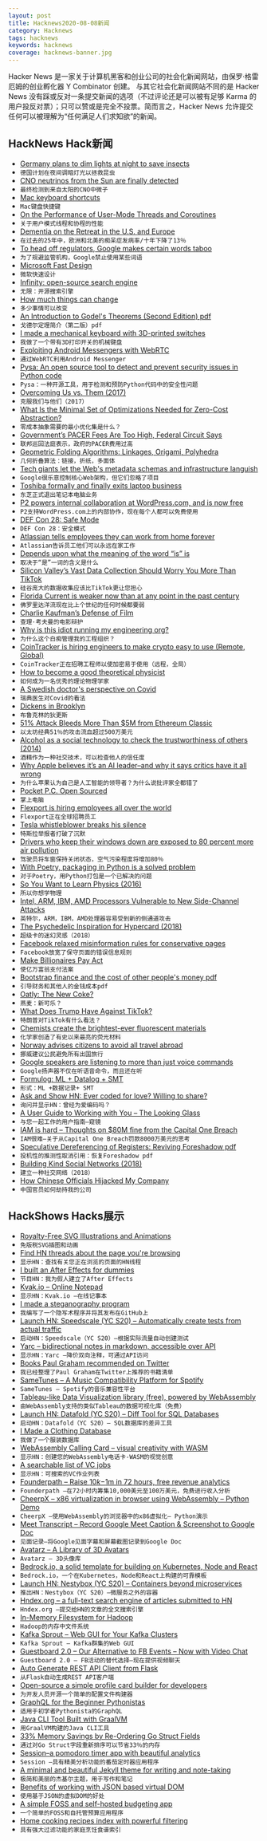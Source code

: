 ```yaml
---
layout: post
title: Hacknews2020-08-08新闻
category: Hacknews
tags: hacknews
keywords: hacknews
coverage: hacknews-banner.jpg
---
```


Hacker News 是一家关于计算机黑客和创业公司的社会化新闻网站，由保罗·格雷厄姆的创业孵化器 Y Combinator 创建。
与其它社会化新闻网站不同的是 Hacker News 没有踩或反对一条提交新闻的选项（不过评论还是可以被有足够 Karma 的用户投反对票）；只可以赞或是完全不投票。简而言之，Hacker News 允许提交任何可以被理解为“任何满足人们求知欲”的新闻。

## HackNews Hack新闻


- [Germany plans to dim lights at night to save insects](https://www.msn.com/en-us/news/technology/germany-plans-to-dim-lights-at-night-to-save-insects/ar-BB17BlkR)
- `德国计划在夜间调暗灯光以拯救昆虫`
- [CNO neutrinos from the Sun are finally detected](https://www.syfy.com/syfywire/after-nearly-a-century-elusive-cno-neutrinos-are-finally-seen-from-the-sun)
- `最终检测到来自太阳的CNO中微子`
- [Mac keyboard shortcuts](https://support.apple.com/en-us/HT201236)
- `Mac键盘快捷键`
- [On the Performance of User-Mode Threads and Coroutines](https://inside.java/2020/08/07/loomperformance/)
- `关于用户模式线程和协程的性能`
- [Dementia on the Retreat in the U.S. and Europe](https://www.nytimes.com/2020/08/03/health/alzheimers-dementia-rates.html)
- `在过去的25年中，欧洲和北美的痴呆症发病率/十年下降了13％`
- [To head off regulators, Google makes certain words taboo](https://themarkup.org/google-the-giant/2020/08/07/google-documents-show-taboo-words-antitrust)
- `为了规避监管机构，Google禁止使用某些词语`
- [Microsoft Fast Design](https://www.fast.design/docs/introduction)
- `微软快速设计`
- [Infinity: open-source search engine](https://infinitysearch.co)
- `无限：开源搜索引擎`
- [How much things can change](http://rodneybrooks.com/how-much-things-can-change/)
- `多少事情可以改变`
- [An Introduction to Godel's Theorems (Second Edition) pdf](https://www.logicmatters.net/resources/pdfs/godelbook/GodelBookLM.pdf)
- `戈德尔定理简介（第二版）pdf`
- [I made a mechanical keyboard with 3D-printed switches](https://incoherency.co.uk/blog/stories/jesboard.html)
- `我做了一个带有3D打印开关的机械键盘`
- [Exploiting Android Messengers with WebRTC](https://googleprojectzero.blogspot.com/2020/08/exploiting-android-messengers-part-3.html?m=1)
- `通过WebRTC利用Android Messenger`
- [Pysa: An open source tool to detect and prevent security issues in Python code](https://engineering.fb.com/security/pysa/)
- `Pysa：一种开源工具，用于检测和预防Python代码中的安全性问题`
- [Overcoming Us vs. Them (2017)](http://nautil.us/issue/55/trust/why-your-brain-hates-other-people-rp)
- `克服我们与他们（2017）`
- [What Is the Minimal Set of Optimizations Needed for Zero-Cost Abstraction?](https://robert.ocallahan.org/2020/08/what-is-minimal-set-of-optimizations.html)
- `零成本抽象需要的最小优化集是什么？`
- [Government’s PACER Fees Are Too High, Federal Circuit Says](https://news.bloomberglaw.com/white-collar-and-criminal-law/federal-circuit-affirms-limits-on-how-government-uses-pacer-fees)
- `联邦巡回法庭表示，政府的PACER费用过高`
- [Geometric Folding Algorithms: Linkages, Origami, Polyhedra](https://ocw.mit.edu/courses/electrical-engineering-and-computer-science/6-849-geometric-folding-algorithms-linkages-origami-polyhedra-fall-2012/)
- `几何折叠算法：链接，折纸，多面体`
- [Tech giants let the Web's metadata schemas and infrastructure languish](https://threadreaderapp.com/thread/1291509746000855040.html)
- `Google很乐意控制核心Web架构，但它们忽略了项目`
- [Toshiba formally and finally exits laptop business](https://www.theregister.com/2020/08/07/toshiba_sells_last_dynabook_shares/)
- `东芝正式退出笔记本电脑业务`
- [P2 powers internal collaboration at WordPress.com, and is now free](https://wordpress.com/blog/2020/08/06/improve-your-remote-collaboration-with-p2/)
- `P2支持WordPress.com上的内部协作，现在每个人都可以免费使用`
- [DEF Con 28: Safe Mode](http://defcon.outel.org/)
- `DEF Con 28：安全模式`
- [Atlassian tells employees they can work from home forever](https://www.cnbc.com/2020/08/07/atlassian-tells-employees-they-can-work-from-home-indefinitely.html)
- `Atlassian告诉员工他们可以永远在家工作`
- [Depends upon what the meaning of the word “is” is](https://meaningness.com/eggplant/formal-logic)
- `取决于“是”一词的含义是什么`
- [Silicon Valley’s Vast Data Collection Should Worry You More Than TikTok](https://jacobinmag.com/2020/08/tiktok-surveillance-social-media-trump)
- `硅谷庞大的数据收集应该比TikTok更让您担心`
- [Florida Current is weaker now than at any point in the past century](https://www.whoi.edu/press-room/news-release/florida-current-weakening/)
- `佛罗里达洋流现在比上个世纪的任何时候都要弱`
- [Charlie Kaufman’s Defense of Film](https://newrepublic.com/article/158663/charlie-kaufmans-defense-film)
- `查理·考夫曼的电影辩护`
- [Why is this idiot running my engineering org?](https://medium.com/@bellmar/why-is-this-idiot-running-my-engineering-org-c6e815790cdb)
- `为什么这个白痴管理我的工程组织？`
- [CoinTracker is hiring engineers to make crypto easy to use (Remote, Global)](https://jobs.lever.co/cointracker/abb7f14c-5ad4-474a-ad5a-5356969b2121)
- `CoinTracker正在招聘工程师以使加密易于使用（远程，全局）`
- [How to become a good theoretical physicist](https://www.goodtheorist.science/)
- `如何成为一名优秀的理论物理学家`
- [A Swedish doctor's perspective on Covid](https://sebastianrushworth.com/2020/08/04/how-bad-is-covid-really-a-swedish-doctors-perspective/)
- `瑞典医生对Covid的看法`
- [Dickens in Brooklyn](https://www.nybooks.com/daily/2020/08/05/dickens-in-brooklyn/)
- `布鲁克林的狄更斯`
- [51% Attack Bleeds More Than $5M from Ethereum Classic](https://cointelegraph.com/news/51-attack-bleeds-more-than-5m-from-ethereum-classic)
- `以太坊经典51％的攻击流血超过500万美元`
- [Alcohol as a social technology to check the trustworthiness of others (2014)](https://hndex.org/7798063)
- `酒精作为一种社交技术，可以检查他人的信任度`
- [Why Apple believes it’s an AI leader–and why it says critics have it all wrong](https://arstechnica.com/gadgets/2020/08/apple-explains-how-it-uses-machine-learning-across-ios-and-soon-macos/)
- `为什么苹果认为自己是人工智能的领导者？为什么说批评家全都错了`
- [Pocket P.C. Open Sourced](https://blog.popcorncomputer.com/2020/08/05/pocket-p-c-open-sourced/)
- `掌上电脑`
- [Flexport is hiring employees all over the world](https://www.flexport.com/careers/department/engineering)
- `Flexport正在全球招聘员工`
- [Tesla whistleblower breaks his silence](https://twitter.com/russ1mitchell/status/1291763545940533248)
- `特斯拉举报者打破了沉默`
- [Drivers who keep their windows down are exposed to 80 percent more air pollution](https://www.surrey.ac.uk/news/drivers-who-keep-their-windows-down-are-exposed-80-percent-more-air-pollution)
- `驾驶员将车窗保持关闭状态，空气污染程度将增加80％`
- [With Poetry, packaging in Python is a solved problem](https://python-poetry.org/)
- `对于Poetry，用Python打包是一个已解决的问题`
- [So You Want to Learn Physics (2016)](https://www.susanjfowler.com/blog/2016/8/13/so-you-want-to-learn-physics)
- `所以你想学物理`
- [Intel, ARM, IBM, AMD Processors Vulnerable to New Side-Channel Attacks](https://modernnetsec.io/intel-arm-ibm-amd-processors-vulnerable-to-new-side-channel-attacks/)
- `英特尔，ARM，IBM，AMD处理器容易受到新的侧通道攻击`
- [The Psychedelic Inspiration for Hypercard (2018)](https://www.mondo2000.com/2018/06/18/the-inspiration-for-hypercard/)
- `超级卡的迷幻灵感（2018）`
- [Facebook relaxed misinformation rules for conservative pages](https://www.nbcnews.com/tech/tech-news/sensitive-claims-bias-facebook-relaxed-misinformation-rules-conservative-pages-n1236182)
- `Facebook放宽了保守页面的错误信息规则`
- [Make Billionaires Pay Act](https://www.cnbc.com/2020/08/06/sanders-billionaire-tax-bill-would-cost-bezos-musk-zuckerberg.html)
- `使亿万富翁支付法案`
- [Bootstrap finance and the cost of other people's money pdf](http://library.cust.edu.pk/teacher_resources/Cases&Articles/Entrepreneurship/BootstrapFinance-TheArtofStart-Ups.pdf)
- `引导财务和其他人的金钱成本pdf`
- [Oatly: The New Coke?](https://divinations.substack.com/p/oatly-the-new-coke#)
- `燕麦：新可乐？`
- [What Does Trump Have Against TikTok?](https://www.nytimes.com/2020/08/07/opinion/tiktok-wechat-china-trump-executive-order.html)
- `特朗普对TikTok有什么看法？`
- [Chemists create the brightest-ever fluorescent materials](https://phys.org/news/2020-08-chemists-brightest-ever-fluorescent-materials.html)
- `化学家创造了有史以来最亮的荧光材料`
- [Norway advises citizens to avoid all travel abroad](https://www.theguardian.com/world/live/2020/aug/07/coronavirus-live-news-africa-passes-1-million-cases-checkpoints-outside-new-york-city)
- `挪威建议公民避免所有出国旅行`
- [Google speakers are listening to more than just voice commands](https://www.protocol.com/google-smart-speaker-alarm-adt)
- `Google扬声器不仅在听语音命令，而且还在听`
- [Formulog: ML + Datalog + SMT](http://www.weaselhat.com/2020/08/07/formulog-ml-datalog-smt/)
- `形式：ML +数据记录+ SMT`
- [Ask and Show HN: Ever coded for love? Willing to share?](item?id=24091577)
- `询问并显示HN：曾经为爱编码吗？`
- [A User Guide to Working with You – The Looking Glass](https://lg.substack.com/p/the-looking-glass-a-user-guide-to)
- `与您一起工作的用户指南–窥镜`
- [IAM is hard – Thoughts on $80M fine from the Capital One Breach](https://twitter.com/kmcquade3/status/1291801858676228098)
- `IAM很难–关于从Capital One Breach罚款8000万美元的思考`
- [Speculative Dereferencing of Registers: Reviving Foreshadow pdf](https://arxiv.org/pdf/2008.02307.pdf)
- `投机性的推测性取消引用：恢复Foreshadow pdf`
- [Building Kind Social Networks (2018)](https://postlight.com/insights/building-kind-social-networks#.69mdqenq2)
- `建立一种社交网络（2018）`
- [How Chinese Officials Hijacked My Company](https://www.wsj.com/articles/how-chinese-officials-hijacked-my-company-11596233617)
- `中国官员如何劫持我的公司`


## HackShows Hacks展示

- [ Royalty-Free SVG Illustrations and Animations](https://www.pixeltrue.com/free-illustrations)
- `免版税SVG插图和动画`
- [ Find HN threads about the page you're browsing](https://github.com/pinoceniccola/what-hn-says-webext)
- `显示HN：查找有关您正在浏览的页面的HN线程`
- [ I built an After Effects for dummies](https://storycreatorapp.com)
- `节目HN：我为假人建立了After Effects`
- [ Kvak.io – Online Notepad](http://kvak.io/?n=intro)
- `显示HN：Kvak.io –在线记事本`
- [ I made a steganography program](https://github.com/JHurst97/SteganograhyProject.git)
- `我编写了一个隐写术程序并将其发布在GitHub上`
- [Launch HN: Speedscale (YC S20) – Automatically create tests from actual traffic](item?id=24060799)
- `启动HN：Speedscale（YC S20）–根据实际流量自动创建测试`
- [ Yarc – bidirectional notes in markdown, accessible over API](https://github.com/xeust/yarc)
- `显示HN：Yarc –降价双向注释，可通过API访问`
- [ Books Paul Graham recommended on Twitter](https://www.readthistwice.com/person/paul-graham)
- `我已经整理了Paul Graham在Twitter上推荐的书籍清单`
- [ SameTunes – A Music Compatibility Platform for Spotify](https://sametunes.com/)
- `SameTunes – Spotify的音乐兼容性平台`
- [ Tableau-like Data Visualization library (free), powered by WebAssembly](https://muzejs.org)
- `由WebAssembly支持的类似Tableau的数据可视化库（免费）`
- [Launch HN: Datafold (YC S20) – Diff Tool for SQL Databases](item?id=24071955)
- `启动HN：Datafold（YC S20）– SQL数据库的差异工具`
- [ I Made a Clothing Database](https://www.clothdb.com/)
- `我做了一个服装数据库`
- [ WebAssembly Calling Card – visual creativity with WASM](https://wacc.rancidbacon.com/)
- `显示HN：创建您的WebAssembly电话卡-WASM的视觉创意`
- [ A searchable list of VC jobs](http://vcjobs.kgbase.com/)
- `显示HN：可搜索的VC作业列表`
- [ Founderpath – Raise $10k-$1m in 72 hours, free revenue analytics](item?id=24073378)
- `Founderpath –在72小时内筹集10,000美元至100万美元，免费进行收入分析`
- [ CheerpX – x86 virtualization in browser using WebAssembly – Python Demo](https://www.leaningtech.com/pages/pythondemo.html)
- `CheerpX –使用WebAssembly的浏览器中的x86虚拟化– Python演示`
- [ Meet Transcript – Record Google Meet Caption & Screenshot to Google Doc](https://thanesh.dev/meet-transcript)
- `见面记录–将Google见面字幕和屏幕截图记录到Google Doc`
- [ Avatarz – A Library of 3D Avatars](https://www.avatarz.design/)
- `Avatarz – 3D头像库`
- [ Bedrock.io, a solid template for building on Kubernetes, Node and React](https://bedrock.io/)
- `Bedrock.io，一个在Kubernetes，Node和React上构建的可靠模板`
- [Launch HN: Nestybox (YC S20) – Containers beyond microservices](item?id=24084758)
- `推出HN：Nestybox（YC S20）–微服务之外的容器`
- [ Hndex.org – a full-text search engine of articles submitted to HN](https://hndex.org/)
- `Hndex.org –提交给HN的文章的全文搜索引擎`
- [ In-Memory Filesystem for Hadoop](https://github.com/Schachte/Memdoop)
- `Hadoop的内存中文件系统`
- [ Kafka Sprout – Web GUI for Your Kafka Clusters](https://github.com/oslabs-beta/Kafka-Sprout)
- `Kafka Sprout – Kafka群集的Web GUI`
- [ Guestboard 2.0 – Our Alternative to FB Events – Now with Video Chat](https://guestboard.co)
- `Guestboard 2.0 – FB活动的替代选择–现在提供视频聊天`
- [ Auto Generate REST API Client from Flask](https://github.com/revalo/sharp)
- `从Flask自动生成REST API客户端`
- [ Open-source a simple profile card builder for developers](https://github.com/tranbathanhtung/cardzilla)
- `为开发人员开源一个简单的配置文件构建器`
- [ GraphQL for the Beginner Pythonistas](https://github.com/fithisux/beginner-python-graphq)
- `适用于初学者Pythonista的GraphQL`
- [ Java CLI Tool Built with GraalVM](https://github.com/simplelocalize/simplelocalize-cli)
- `用GraalVM构建的Java CLI工具`
- [ 33% Memory Savings by Re-Ordering Go Struct Fields](https://qvault.io/2020/08/07/saving-a-third-of-our-memory-by-re-ordering-go-struct-fields/)
- `通过对Go Struct字段重新排序可以节省33％的内存`
- [ Session–a pomodoro timer app with beautiful analytics](https://www.stayinsession.com)
- `Session –具有精美分析功能的番茄定时器应用程序`
- [ A minimal and beautiful Jekyll theme for writing and note-taking](https://github.com/ngzhio/jekyll-theme-hamilton)
- `极简和美丽的杰基尔主题，用于写作和笔记`
- [ Benefits of working with JSON based virtual DOM](https://medium.com/@tobiasuhlig/your-benefits-of-working-with-json-based-virtual-dom-7318a983da9e)
- `使用基于JSON的虚拟DOM的好处`
- [ A simple FOSS and self-hosted budgeting app](https://github.com/inoda/ontrack)
- `一个简单的FOSS和自托管预算应用程序`
- [ Home cooking recipes index with powerful filtering](https://www.recipeify.com/)
- `具有强大过滤功能的家庭烹饪食谱索引`

